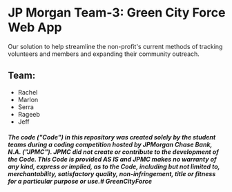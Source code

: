 <h1>JP Morgan Team-3: Green City Force Web App</h1>
<p>Our solution to help streamline the non-profit's current methods of tracking volunteers and members and expanding their community outreach.</p>
<h2>Team:</h2>
<ul>
    <li>Rachel</li>
    <li>Marlon</li>
    <li>Serra</li>
    <li>Rageeb</li>
    <li>Jeff</li>
</ul>


##### The code ("Code") in this repository was created solely by the student teams during a coding competition hosted by JPMorgan Chase Bank, N.A. ("JPMC").						JPMC did not create or contribute to the development of the Code.  This Code is provided AS IS and JPMC makes no warranty of any kind, express or implied, as to the Code,						including but not limited to, merchantability, satisfactory quality, non-infringement, title or fitness for a particular purpose or use.#   G r e e n C i t y F o r c e  
 
